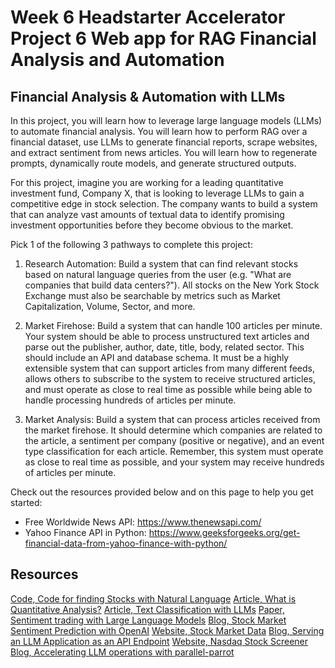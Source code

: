 # Week 6 Headstarter Accelerator Project 6 Web app for RAG Financial Analysis and Automation



## Financial Analysis & Automation with LLMs

In this project, you will learn how to leverage large language models (LLMs) 
to automate financial analysis. You will learn how to perform RAG over a financial dataset, 
use LLMs to generate financial reports, scrape websites, 
and extract sentiment from news articles. You will learn how to regenerate prompts, 
dynamically route models, and generate structured outputs.

For this project, imagine you are working for a leading quantitative investment fund, 
Company X, that is looking to leverage LLMs to gain a competitive edge in stock selection. The company wants to build a system that can analyze vast amounts of textual data to identify promising investment opportunities before they become obvious to the market.

Pick 1 of the following 3 pathways to complete this project:

1. Research Automation: Build a system that can find relevant stocks based 
on natural language queries from the user (e.g. "What are companies that build data centers?"). 
All stocks on the New York Stock Exchange must also be searchable by metrics such as 
Market Capitalization, Volume, Sector, and more.

2. Market Firehose: Build a system that can handle 100 articles per minute. 
Your system should be able to process unstructured text articles and parse out the publisher, 
author, date, title, body, related sector. This should include an API and database schema. 
It must be a highly extensible system that can support articles from many different feeds, 
allows others to subscribe to the system to receive structured articles, 
and must operate as close to real time as possible while being able 
to handle processing hundreds of articles per minute.

3. Market Analysis: Build a system that can process articles received from the market firehose.
It should determine which companies are related to the article, 
a sentiment per company (positive or negative), and an event type classification 
for each article. Remember, this system must operate as close to real time as possible, 
and your system may receive hundreds of articles per minute.

Check out the resources provided below and on this page to help you get started:

- Free Worldwide News API: https://www.thenewsapi.com/
- Yahoo Finance API in Python: 
https://www.geeksforgeeks.org/get-financial-data-from-yahoo-finance-with-python/


## Resources

[Code, Code for finding Stocks with Natural Language](https://colab.research.google.com/github/team-headstart/Financial-Analysis-and-Automation-with-LLMs/blob/main/Financial_Analysis_%26_Automation.ipynb)
[Article, What is Quantitative Analysis?](https://www.investopedia.com/articles/investing/041114/simple-overview-quantitative-analysis.asp)
[Article, Text Classification with LLMs](https://hussainpoonawala.medium.com/text-classification-with-large-language-models-llms-a23c731a687e)
[Paper, Sentiment trading with Large Language Models](https://www.sciencedirect.com/science/article/pii/S1544612324002575)
[Blog, Stock Market Sentiment Prediction with OpenAI](https://www.insightbig.com/post/stock-market-sentiment-prediction-with-openai-and-python)
[Website, Stock Market Data](https://www.sec.gov/data-research/sec-markets-data)
[Blog, Serving an LLM Application as an API Endpoint](https://www.datacamp.com/tutorial/serving-an-llm-application-as-an-api-endpoint-using-fastapi-in-python)
[Website, Nasdaq Stock Screener](https://www.nasdaq.com/market-activity/stocks/screener)
[Blog, Accelerating LLM operations with parallel-parrot](https://bradito.me/blog/parallel-parrot/)






















